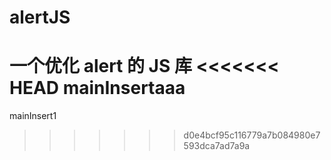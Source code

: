 # alertJS
一个优化 alert 的 JS 库
<<<<<<< HEAD
mainInsertaaa
=======
mainInsert1
>>>>>>> d0e4bcf95c116779a7b084980e7593dca7ad7a9a
